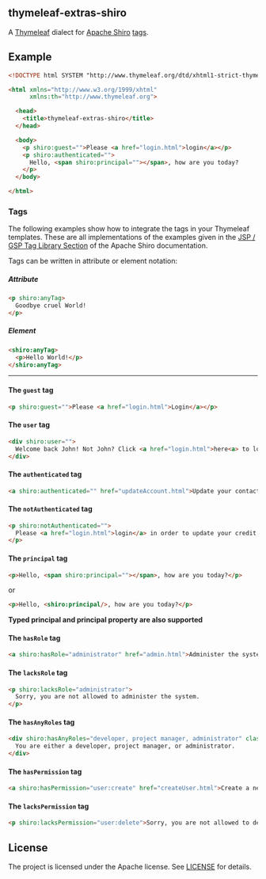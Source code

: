 thymeleaf-extras-shiro
---
A [Thymeleaf](http://www.thymeleaf.org/) dialect for [Apache Shiro](https://shiro.apache.org) [tags](https://shiro.apache.org/tags).


## Example
```html
<!DOCTYPE html SYSTEM "http://www.thymeleaf.org/dtd/xhtml1-strict-thymeleaf-4.dtd">

<html xmlns="http://www.w3.org/1999/xhtml"
      xmlns:th="http://www.thymeleaf.org">

  <head>
    <title>thymeleaf-extras-shiro</title>
  </head>

  <body>
    <p shiro:guest="">Please <a href="login.html">login</a></p>
    <p shiro:authenticated="">
      Hello, <span shiro:principal=""></span>, how are you today?
    </p>
  </body>

</html>
```

### Tags

The following examples show how to integrate the tags in your Thymeleaf templates.
These are all implementations of the examples given in the [JSP / GSP Tag Library Section](http://shiro.apache.org/web.html#Web-JSP%252FGSPTagLibrary) of the Apache Shiro documentation.

Tags can be written in attribute or element notation:

##### Attribute
```html
<p shiro:anyTag>
  Goodbye cruel World!
</p>
```

##### Element
```html
<shiro:anyTag>
  <p>Hello World!</p>
</shiro:anyTag>
```

* * * 

#### The `guest` tag
```html
<p shiro:guest="">Please <a href="login.html">Login</a></p>
```

#### The `user` tag
```html
<div shiro:user="">
  Welcome back John! Not John? Click <a href="login.html">here<a> to login.
</div>
```

#### The `authenticated` tag
```html
<a shiro:authenticated="" href="updateAccount.html">Update your contact information</a>
```

#### The `notAuthenticated` tag
```html
<p shiro:notAuthenticated="">
  Please <a href="login.html">login</a> in order to update your credit card information.
</p>
```

#### The `principal` tag
```html
<p>Hello, <span shiro:principal=""></span>, how are you today?</p>
```
or
```html
<p>Hello, <shiro:principal/>, how are you today?</p>
```

**Typed principal and principal property are also supported**

#### The `hasRole` tag
```html
<a shiro:hasRole="administrator" href="admin.html">Administer the system</a>
```

#### The `lacksRole` tag
```html
<p shiro:lacksRole="administrator">
  Sorry, you are not allowed to administer the system.
</p>
```

#### The `hasAnyRoles` tag
```html
<div shiro:hasAnyRoles="developer, project manager, administrator" class="message">
  You are either a developer, project manager, or administrator.
</div>
```

#### The `hasPermission` tag
```html
<a shiro:hasPermission="user:create" href="createUser.html">Create a new User</a>
```

#### The `lacksPermission` tag
```html
<p shiro:lacksPermission="user:delete">Sorry, you are not allowed to delete user accounts.</p>
```

License
-------

The project is licensed under the Apache license. See
[LICENSE](https://github.com/theborakompanioni/thymeleaf-extras-shiro/blob/master/LICENSE.md) for details.
